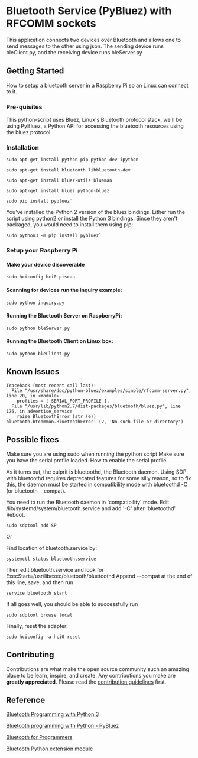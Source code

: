 # Bluetooth Service (PyBluez) with RFCOMM sockets

This application connects two devices over Bluetooth and allows one to send messages to the other using json. The sending device runs bleClient.py, and the receiving device runs bleServer.py

## Getting Started

How to setup a bluetooth server in a Raspberry Pi so an Linux can connect to it.

### Pre-quisites

This python-script uses Bluez, Linux's Bluetooth protocol stack, we'll be using PyBluez, a Python API for accessing the bluetooth resources using the bluez protocol.

### Installation

```
sudo apt-get install python-pip python-dev ipython

sudo apt-get install bluetooth libbluetooth-dev

sudo apt-get install bluez-utils blueman

sudo apt-get install bluez python-bluez

sudo pip install pybluez`
```

You've installed the Python 2 version of the bluez bindings. Either run the script using python2 or install the Python 3 bindings. Since they aren't packaged, you would need to install them using pip:

```
sudo python3 -m pip install pybluez`
```

### Setup your Raspberry Pi

#### Make your device discoverable
```
sudo hciconfig hci0 piscan
```

#### Scanning for devices run the inquiry example:
```
sudo python inquiry.py
```

#### Running the Bluetooth Server on RaspberryPi:
```
sudo python bleServer.py
```

#### Running the Bluetooth Client on Linux box:
```
sudo python bleClient.py
```

## Known Issues

```
Traceback (most recent call last):
  File "/usr/share/doc/python-bluez/examples/simple/rfcomm-server.py", line 20, in <module>
    profiles = [ SERIAL_PORT_PROFILE ],
  File "/usr/lib/python2.7/dist-packages/bluetooth/bluez.py", line 176, in advertise_service
    raise BluetoothError (str (e))
bluetooth.btcommon.BluetoothError: (2, 'No such file or directory')
```

## Possible fixes

Make sure you are using sudo when running the python script
Make sure you have the serial profile loaded. How to enable the serial profile.

As it turns out, the culprit is bluetoothd, the Bluetooth daemon. Using SDP with bluetoothd requires deprecated features for some silly reason, so to fix this, the daemon must be started in compatibility mode with bluetoothd -C (or bluetooth --compat).

You need to run the Bluetooth daemon in 'compatibility' mode. Edit /lib/systemd/system/bluetooth.service and add '-C' after 'bluetoothd'. Reboot.

```
sudo sdptool add SP
```

Or

Find location of bluetooth.service by:

```
systemctl status bluetooth.service
```
Then edit bluetooth.service and look for ExecStart=/usr/libexec/bluetooth/bluetoothd
Append --compat at the end of this line, save, and then run

```
service bluetooth start
```

If all goes well, you should be able to successfully run

```
sudo sdptool browse local
```

Finally, reset the adapter:

```
sudo hciconfig -a hci0 reset
```

<!-- CONTRIBUTING -->
## Contributing

Contributions are what make the open source community such an amazing place to be learn, inspire, and create. Any contributions you make are **greatly appreciated**. Please read the [contribution guidelines](https://github.com/sraodev/super-opensource-cheat-sheets/blob/master/contributing.md) first.

## Reference

[Bluetooth Programming with Python 3](http://blog.kevindoran.co/bluetooth-programming-with-python-3)

[Bluetooth programming with Python - PyBluez](https://people.csail.mit.edu/albert/bluez-intro/x232.html)

[Bluetooth for Programmers](http://people.csail.mit.edu/rudolph/Teaching/Articles/PartOfBTBook.pdf)

[Bluetooth Python extension module](https://github.com/karulis/pybluez)
